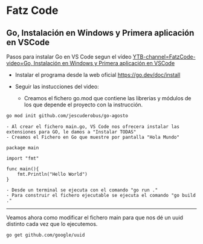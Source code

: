 # Fatz Code
 
## Go, Instalación en Windows y Primera aplicación en VSCode 
Pasos para instalar Go en VS Code segun el vídeo [YTB-channel=FatzCode-video=Go, Instalación en Windows y Primera aplicación en VSCode](https://www.youtube.com/watch?v=lQVhwSJpkqg&ab_channel=FaztCode)

- Instalar el programa desde la web oficial https://go.dev/doc/install
  
- Seguir las instucciones del video:
  
    - Creamos el fichero go.mod que contiene las librerias y módulos de los que depende el proyecto con la instrucción.

``` bash
go mod init github.com/jescuderobus/go-agosto
```
    - Al crear el fichero main.go, VS Code nos ofrecera instalar las extensiones para GO, le damos a "Instalar TODAS"
    - Creamos el Fichero en Go que muestre por pantalla "Hola Mundo"
```
package main

import "fmt"

func main(){
	fmt.Println("Hello World")
}
```
    - Desde un terminal se ejecuta con el comando "go run ."
    - Para construir el fichero ejecutable se ejecuta el comando "go build ."

----
 
 Veamos ahora como modificar el fichero main para que nos dé un uuid distinto cada vez que lo ejecutemos.

``` bash
go get github.com/google/uuid
```




 